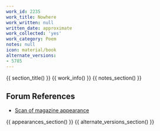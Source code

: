 ```yaml
---
work_id: 2235
work_title: Nowhere
work_written: null
written_date: approximate
work_collected: 'yes'
work_category: Poem
notes: null
icon: material/book
alternate_versions:
- 5785
---
```


{{ section_title() }}
{{ work_info() }}
{{ notes_section() }}
## Forum References
- [Scan of magazine appearance](https://bukowskiforum.com/threads/nowhere-within-nothing-cause-and-effect-and-until-the-last-day-or-night-of-your-life-chiron-review-the-kindred-spirit-12-summer-1987.12764/)

{{ appearances_section() }}
{{ alternate_versions_section() }}